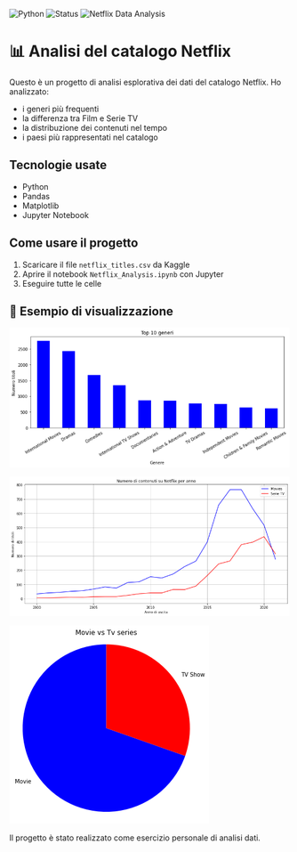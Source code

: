 ![Python](https://img.shields.io/badge/python-v3.9-blue.svg)
![Status](https://img.shields.io/badge/status-complete-green.svg)
![Netflix Data Analysis](https://img.shields.io/badge/Netflix-Data%20Analysis-yellow.svg)


# 📊 Analisi del catalogo Netflix

Questo è un progetto di analisi esplorativa dei dati del catalogo Netflix.
Ho analizzato:
- i generi più frequenti
- la differenza tra Film e Serie TV
- la distribuzione dei contenuti nel tempo
- i paesi più rappresentati nel catalogo

## Tecnologie usate
- Python
- Pandas
- Matplotlib
- Jupyter Notebook

## Come usare il progetto
1. Scaricare il file `netflix_titles.csv` da Kaggle
2. Aprire il notebook `Netflix_Analysis.ipynb` con Jupyter
3. Eseguire tutte le celle

## 🎨 Esempio di visualizzazione

![Top Genres](top10Genres.png)

![Anno di rilascio](yearofrelease.png)

![Movie Vs Tv Series](Moviesvstvshow.png)


Il progetto è stato realizzato come esercizio personale di analisi dati.
